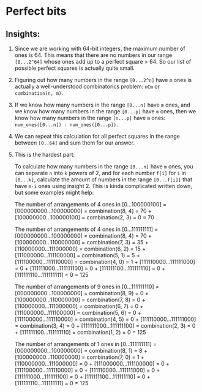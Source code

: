 # Perfect bits

## Insights:

1. Since we are working with 64-bit integers, the maximum number of ones is 64.
   This means that there are no numbers in our range `[0...2^64]` whose ones add
   up to a perfect square > 64. So our list of possible perfect squares is
   actually quite small.

2. Figuring out how many numbers in the range `[0...2^n]` have `m` ones is actually
   a well-understood combinatorics problem: `nCm` or `combination(n, m)`.

3. If we know how many numbers in the range `[0...n]` have `m` ones, and we know how
   many numbers in the range `[0...p]` have `m` ones, then we know how many numbers
   in the range `[n...p]` have `m` ones: `num_ones([0...n]) - num_ones([0...p])`.

4. We can repeat this calculation for all perfect squares in the range between
   `[0..64]` and sum them for our answer.

5. This is the hardest part:

   To calculate how many numbers in the range `[0...n]` have `m` ones, you can
   separate `n` into `k` powers of 2, and for each number `f[i]` for `i` in
   `[0...k]`, calculate the amount of numbers in the range `[0...f[i]]` that have
   `m-i` ones using insight 2. This is kinda complicated written down, but some
   examples might help:

     The number of arrangements of 4 ones in [0...100000100] =
         [000000000...100000000] = combination(8, 4) = 70
       + [100000000...100000100] = combination(2, 3) = 0
       = 70

     The number of arrangements of 4 ones in [0...111111111] =
         [000000000...100000000] = combination(8, 4) = 70
       + [100000000...110000000] = combination(7, 3) = 35
       + [110000000...111000000] = combination(6, 2) = 15
       + [111000000...111100000] = combination(5, 1) = 5
       + [111100000...111110000] = combination(4, 0) = 1
       + [111110000...111111000] = 0
       + [111111000...111111100] = 0
       + [111111100...111111110] = 0
       + [111111110...111111111] = 0
       = 125

     The number of arrangements of 9 ones in [0...111111110] =
         [000000000...100000000] = combination(8, 9) = 0
       + [100000000...110000000] = combination(7, 8) = 0
       + [110000000...111000000] = combination(6, 7) = 0
       + [111000000...111100000] = combination(5, 6) = 0
       + [111100000...111110000] = combination(4, 5) = 0
       + [111110000...111111000] = combination(3, 4) = 0
       + [111111000...111111100] = combination(2, 3) = 0
       + [111111100...111111110] = combination(1, 2) = 0
       = 125

     The number of arrangements of 1 ones in [0...111111111] =
         [000000000...100000000] = combination(8, 1) = 8
       + [100000000...110000000] = combination(7, 0) = 1
       + [110000000...111000000] = 0
       + [111000000...111100000] = 0
       + [111100000...111110000] = 0
       + [111110000...111111000] = 0
       + [111111000...111111100] = 0
       + [111111100...111111110] = 0
       + [111111110...111111111] = 0
       = 125

